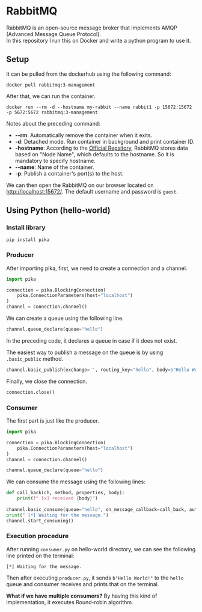 # RabbitMQ
RabbitMQ is an open-source message broker that implements AMQP (Advanced Message Queue Protocol).  
In this repository I run this on Docker and write a python program to use it.

## Setup
It can be pulled from the dockerhub using the following command:
```text
docker pull rabbitmq:3-management
```
After that, we can run the container.
```text
docker run --rm -d --hostname my-rabbit --name rabbit1 -p 15672:15672 -p 5672:5672 rabbitmq:3-management
```
Notes about the preceding command:
- **--rm**: Automatically remove the container when it exits.
- **-d**: Detached mode. Run container in background and print container ID.
- **-hostname**: According to the [Official Repsitory](https://hub.docker.com/_/rabbitmq), RabbitMQ stores data based 
  on "Node Name", which defaults to the hostname. So it is mandatory to specify hostname.
- **--name**: Name of the container.
- **-p**: Publish a container's port(s) to the host.

We can then open the RabbitMQ on our browser located on [http://localhost:15672/](http://localhost:15672/). The default
username and password is `guest`.

## Using Python (hello-world)
### Install library
```text
pip install pika
```
### Producer
After importing pika, first, we need to create a connection and a channel.
```python
import pika

connection = pika.BlockingConnection(
    pika.ConnectionParameters(host="localhost")
)
channel = connection.channel()
```

We can create a queue using the following line.
```python
channel.queue_declare(queue="hello")
```
In the preceding code, it declares a queue in case if it does not exist.

The easiest way to publish a message on the queue is by using `.basic_public` method.
```python
channel.basic_publish(exchange='', routing_key="hello", body=b"Hello World!")
```

Finally, we close the connection.
```python
connection.close()
```
### Consumer
The first part is just like the producer.
```python
import pika

connection = pika.BlockingConnection(
    pika.ConnectionParameters(host="localhost")
)
channel = connection.channel()

channel.queue_declare(queue="hello")
```
We can consume the message using the following lines:
```python
def call_back(ch, method, properties, body):
    print(f" [x] received {body}")
    
channel.basic_consume(queue="hello", on_message_callback=call_back, auto_ack=True)
print(" [*] Waiting for the message.")
channel.start_consuming()
```
### Execution procedure
After running `consumer.py` on hello-world directory, we can see the following line printed on the terminal:
```text
[*] Waiting for the message.
```
Then after executing `producer.py`, it sends `b"Hello World!"` to the `hello` queue and consumer receives and prints
that on the terminal.

**What if we have multiple consumers?** By having this kind of implementation, it executes Round-robin algorithm. 
